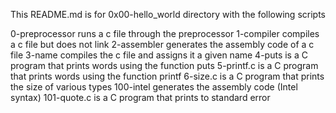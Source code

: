This README.md is for 0x00-hello_world directory with the following scripts

0-preprocessor runs a c file through the preprocessor
1-compiler compiles a c file but does not link
2-assembler generates the assembly code of a c file
3-name compiles the c file and assigns it a given name
4-puts is a C program that prints words using the function puts
5-printf.c is a C program that prints words using the function printf
6-size.c is a C program that prints the size of various types
100-intel generates the assembly code (Intel syntax)
101-quote.c is a C program that prints to standard error
